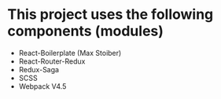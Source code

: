 # This project uses the following components (modules)

- React-Boilerplate  (Max Stoiber)
- React-Router-Redux
- Redux-Saga
- SCSS
- Webpack V4.5
